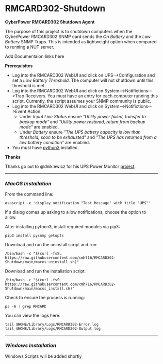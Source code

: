 # RMCARD302-Shutdown
**CyberPower RMCARD302 Shutdown Agent**

The purpose of this project is to shutdown computers when the CyberPower RMCARD302 SNMP card sends the *On Battery* and the *Low Battery* SNMP Traps. This is intended as lightweight option when compared to running a NUT server.

Add Documentaion links here

**Prerequisites**

* Log into the RMCARD302 WebUI and click on UPS-->Configuration and set a *Low Battery Threshold*. The computer will not shutdown until this threshold is met.
* Log into the RMCARD302 WebUI and click on System-->Notifictions-->Trap Receivers.  You must have an entry for each computer running this script.  Currently, the script assumes your SNMP community is public.
* Log into the RMCARD302 WebUI and click on System-->Notifictions-->Event Action. 
    * Under *Input Line Status* ensure *"Utility power failed, transfer to backup mode"* and *"Utility power restored, return from backup mode"* are enabled.
    * Under *Battery* ensure *"The UPS battery capacity is low than threshold, soon to be exhausted"* and *"The UPS has returned from a low battery condition"* are enabled.
* You must have [python3](https://www.python.org/downloads/) installed.


**Thanks**

Thanks go out to @dniklewicz for his UPS Power Monitor [project](https://github.com/dniklewicz/UPSPowerHelper).


--- 

### *MacOS Installation*
From the command line:
```
osascript -e 'display notification "Test Message" with title "UPS"'
```
If a dialog comes up asking to allow notifications, choose the option to allow.

After installing python3, install required modules via pip3:

```
pip3 install pysnmp getopts
```

Download and run the uninstall script and run:
```
/bin/bash -c "$(curl -fsSL https://raw.githubusercontent.com/cmh716/RMCARD302-Shutdown/main/macos_uninstall.sh)"
```

Download and run the installation script:
```
/bin/bash -c "$(curl -fsSL https://raw.githubusercontent.com/cmh716/RMCARD302-Shutdown/main/macos_install.sh)"
```

Check to ensure the process is running:
```
ps -A | grep RMCARD
```

You can view the logs here:
```
tail $HOME/Library/Logs/RMCARD302-Error.log
tail $HOME/Library/Logs/RMCARD302-Output.log
``` 
--- 


### *Windows Installation*
Windows Scripts will be added shortly






